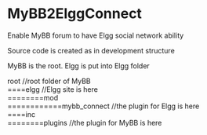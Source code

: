 MyBB2ElggConnect
================

Enable MyBB forum to have Elgg social network ability

Source code is created as in development structure

MyBB is the root. Elgg is put into Elgg folder

root					//root folder of MyBB<br />
====elgg				//Elgg site is here<br />
========mod<br />
============mybb_connect	//the plugin for Elgg is here<br />
====inc<br />
========plugins			//the plugin for MyBB is here<br />

  
